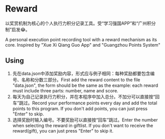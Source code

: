 # Reward

以奖赏机制为核心的个人执行力积分记录工具。受“学习强国APP”和“广州积分制”启发😂。

A personal execution point recording tool with a reward mechanism as its core. Inspired by "Xue Xi Qiang Guo App" and "Guangzhou Points System"

## Using

1. 先在data.json中添加奖励内容，形式应与例子相同：每种奖励都要包含编号、名称和分数三部分。First add the reward content to the file "data.json", the form should be the same as the example: each reward must include three parts: number, name and score.
2. 每天为自己记录执行力积分，并在本程序中加入总分。不加分可以直接按“回车”跳过。Record your performance points every day and add the total points to this program. If you don't add points, you can just press "Enter" to skip.
3. 选择奖励时输入编号。不要奖励可以直接按“回车”跳过。Enter the number when selecting the reward in giftlist. If you don't want to receive the reward(gift), you can just press "Enter" to skip it.
